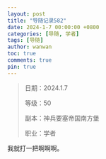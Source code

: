 ```yaml
---
layout: post
title: "导随记录582"
date: 2024-1-7 00:00:00 +0800
categories: [导随, 学者]
tags: [导随]
author: wanwan
toc: true
comments: true
pin: true
---
```

> 日期：2024.1.7
>
> 等级：50
>
> 副本：神兵要塞帝国南方堡
>
> 职业：学者

我就打一把啊啊啊。